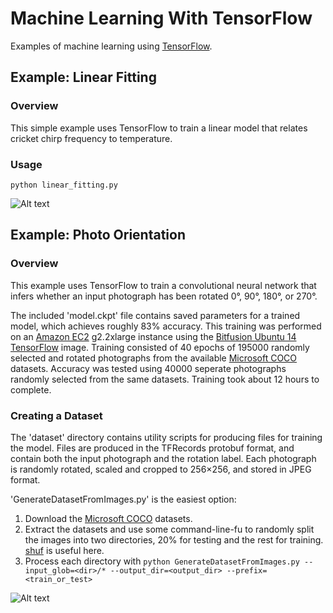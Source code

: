 # Machine Learning With TensorFlow

Examples of machine learning using [TensorFlow](https://www.tensorflow.org).

## Example: Linear Fitting

### Overview

This simple example uses TensorFlow to train a linear model that relates cricket chirp frequency to temperature.

### Usage

`python linear_fitting.py`

![Alt text](http://lightcycle.github.io/screenshots/LinearFitting.png "Linear Fitting Screenshot")

## Example: Photo Orientation

### Overview

This example uses TensorFlow to train a convolutional neural network that infers whether an input photograph has been rotated 0&deg;, 90&deg;, 180&deg;, or 270&deg;.

The included 'model.ckpt' file contains saved parameters for a trained model, which achieves roughly 83% accuracy. This training was performed on an [Amazon EC2](https://aws.amazon.com/ec2) g2.2xlarge instance using the [Bitfusion Ubuntu 14 TensorFlow](https://aws.amazon.com/marketplace/pp/B01EYKBEQ0) image. Training consisted of 40 epochs of 195000 randomly selected and rotated photographs from the available [Microsoft COCO](http://mscoco.org/dataset/#download) datasets. Accuracy was tested using 40000 seperate photographs randomly selected from the same datasets. Training took about 12 hours to complete.

### Creating a Dataset

The 'dataset' directory contains utility scripts for producing files for training the model. Files are produced in the TFRecords protobuf format, and contain both the input photograph and the rotation label. Each photograph is randomly rotated, scaled and cropped to 256&times;256, and stored in JPEG format.

'GenerateDatasetFromImages.py' is the easiest option:
1. Download the [Microsoft COCO](http://mscoco.org/dataset/#download) datasets.
2. Extract the datasets and use some command-line-fu to randomly split the images into two directories, 20% for testing and the rest for training. [shuf](https://linux.die.net/man/1/shuf) is useful here.
3. Process each directory with `python GenerateDatasetFromImages.py --input_glob=<dir>/* --output_dir=<output_dir> --prefix=<train_or_test>`

![Alt text](http://lightcycle.github.io/screenshots/PhotoOrientation.png "Photo Orientation Demo Screenshot")
